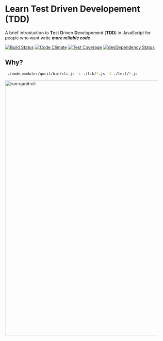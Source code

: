 # Learn **T**est **D**riven **D**evelopement (**TDD**)

A brief introduction to **T**est **D**riven **D**evelopement (**TDD**)
in JavaScript for people who want write _**more reliable code**_.

[![Build Status](https://travis-ci.org/nelsonic/learn-tdd.svg)](https://travis-ci.org/nelsonic/learn-tdd)
[![Code Climate](https://codeclimate.com/github/nelsonic/learn-tdd/badges/gpa.svg)](https://codeclimate.com/github/nelsonic/learn-tdd)
[![Test Coverage](https://codeclimate.com/github/nelsonic/learn-tdd/badges/coverage.svg)](https://codeclimate.com/github/nelsonic/learn-tdd/coverage)
[![devDependency Status](https://david-dm.org/nelsonic/learn-tdd/dev-status.svg)](https://david-dm.org/nelsonic/learn-tdd#info=devDependencies)

## Why?

```sh
 ./node_modules/qunit/bin/cli.js -c ./lib/*.js -t ./test/*.js
```

<img width="843" alt="run-qunit-cli" src="https://cloud.githubusercontent.com/assets/194400/8676918/2dcccc2a-2a44-11e5-9929-86268e6791a6.png">
